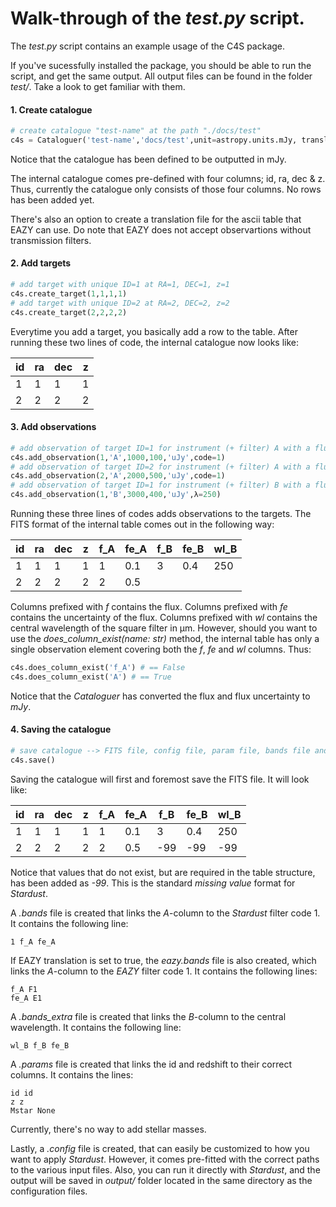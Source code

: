 # Walk-through of the _test.py_ script.
The _test.py_ script contains an example usage of the C4S package. 

If you've sucessfully installed the package, you should be able to run the script, and get the same output.
All output files can be found in the folder _test/_. Take a look to get familiar with them.

#### 1. Create catalogue
```python
# create catalogue "test-name" at the path "./docs/test"
c4s = Cataloguer('test-name','docs/test',unit=astropy.units.mJy, translate_to_eazy=False)
```
Notice that the catalogue has been defined to be outputted in mJy.

The internal catalogue comes pre-defined with four columns; id, ra, dec & z. Thus, currently the catalogue only consists of those four columns. No rows has been added yet.

There's also an option to create a translation file for the ascii table that EAZY can use. Do note that EAZY does not accept observartions without transmission filters.

#### 2. Add targets
```python
# add target with unique ID=1 at RA=1, DEC=1, z=1
c4s.create_target(1,1,1,1)
# add target with unique ID=2 at RA=2, DEC=2, z=2
c4s.create_target(2,2,2,2)
```

Everytime you add a target, you basically add a row to the table. After running these two lines of code, the internal catalogue now looks like:

| id | ra | dec | z |
|----|----|-----|---|
| 1  | 1  | 1   | 1 |
| 2  | 2  | 2   | 2 |

#### 3. Add observations
```python
# add observation of target ID=1 for instrument (+ filter) A with a flux of 1000 ± 100 μJy, and assign Stardust filter 1 to it.
c4s.add_observation(1,'A',1000,100,'uJy',code=1)
# add observation of target ID=2 for instrument (+ filter) A with a flux of 2000 ± 500 μJy, and assign Stardust filter 1 to it.
c4s.add_observation(2,'A',2000,500,'uJy',code=1)
# add observation of target ID=1 for instrument (+ filter) B with a flux of 3000 ± 400 μJy, and assign a square filter around 250 μm.
c4s.add_observation(1,'B',3000,400,'uJy',λ=250)
```

Running these three lines of codes adds observations to the targets. The FITS format of the internal table comes out in the following way:

| id | ra | dec | z | f_A | fe_A | f_B | fe_B | wl_B |
|----|----|-----|---|-----|------|-----|------|------|
| 1  | 1  | 1   | 1 | 1   | 0.1  | 3   | 0.4  | 250  |
| 2  | 2  | 2   | 2 | 2   | 0.5  |     |      |      |

Columns prefixed with _f_ contains the flux. Columns prefixed with _fe_ contains the uncertainty of the flux. Columns prefixed with _wl_ contains the central wavelength of the square filter in μm. However, should you want to use the *does_column_exist(name: str)* method, the internal table has only a single observation element covering both the _f_, _fe_ and _wl_ columns. Thus:

```python
c4s.does_column_exist('f_A') # == False
c4s.does_column_exist('A') # == True
```

Notice that the _Cataloguer_ has converted the flux and flux uncertainty to _mJy_.


#### 4. Saving the catalogue
```python
# save catalogue --> FITS file, config file, param file, bands file and potentially the extra bands file.
c4s.save()
```
Saving the catalogue will first and foremost save the FITS file. It will look like:

| id | ra | dec | z | f_A | fe_A | f_B | fe_B | wl_B |
|----|----|-----|---|-----|------|-----|------|------|
| 1  | 1  | 1   | 1 | 1   | 0.1  | 3   | 0.4  | 250  |
| 2  | 2  | 2   | 2 | 2   | 0.5  | -99 | -99  | -99  |

Notice that values that do not exist, but are required in the table structure, has been added as _-99_. This is the standard _missing value_ format for _Stardust_. 

A _.bands_ file is created that links the _A_-column to the _Stardust_ filter code 1. It contains the following line:
```console
1 f_A fe_A
```

If EAZY translation is set to true, the _eazy.bands_ file is also created, which links the _A_-column to the _EAZY_ filter code 1. It contains the following lines:
```console
f_A F1
fe_A E1
```

A *.bands_extra* file is created that links the _B_-column to the central wavelength. It contains the following line:
```console
wl_B f_B fe_B
```

A *.params* file is created that links the id and redshift to their correct columns. It contains the lines:
```console
id id
z z
Mstar None
```
Currently, there's no way to add stellar masses. 

Lastly, a _.config_ file is created, that can easily be customized to how you want to apply _Stardust_. However, it comes pre-fitted with the correct paths to the various input files. Also, you can run it directly with _Stardust_, and the output will be saved in _output/_ folder located in the same directory as the configuration files.


